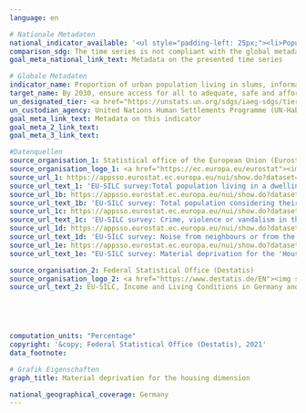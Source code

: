 ```yaml
---
language: en    

# Nationale Metadaten    
national_indicator_available: '<ul style="padding-left: 25px;"><li>Population living in households with moisture damages</li> <li> Population considering their dwelling as too dark</li> <li> Population living in an area with crime, violence or vandalism</li> <li> Population living in an area with noise pollution</li> <li> Material deprivation for the housing dimension, total (1-4 items)</li></ul>'    
comparison_sdg: The time series is not compliant with the global metadata, but provides additional information.    
goal_meta_national_link_text: Metadata on the presented time series    

# Globale Metadaten    
indicator_name: Proportion of urban population living in slums, informal settlements or inadequate housing    
target_name: By 2030, ensure access for all to adequate, safe and affordable housing and basic services and upgrade slums    
un_designated_tier: <a href="https://unstats.un.org/sdgs/iaeg-sdgs/tier-classification/" title="Click here for more information on the UN tier classification."  target="_blank">Tier I</a>    
un_custodian_agency: United Nations Human Settlements Programme (UN-Habitat)    
goal_meta_link_text: Metadata on this indicator    
goal_meta_2_link_text:     
goal_meta_3_link_text:     

#Datenquellen
source_organisation_1: Statistical office of the European Union (Eurostat)
source_organisation_logo_1: <a href="https://ec.europa.eu/eurostat"><img src="https://g205sdgs.github.io/sdg-indicators/public/OrgImgEn/eurostat.png" alt="Logo eurostat" style="height:60px; width:148px" /></a>
source_url_1: https://appsso.eurostat.ec.europa.eu/nui/show.do?dataset=ilc_mdho01&lang=en
source_url_text_1: 'EU-SILC survey:Total population living in a dwelling with a leaking roof, damp walls, floors or foundation, or rot in window frames or floor - Eurostat table  [ilc_mdho01]'
source_url_1b: https://appsso.eurostat.ec.europa.eu/nui/show.do?dataset=ilc_mdho04&lang=en
source_url_text_1b: 'EU-SILC survey: Total population considering their dwelling as too dark - Eurostat table  [ilc_mdho04]'
source_url_1c: https://appsso.eurostat.ec.europa.eu/nui/show.do?dataset=ilc_mddw03&lang=en
source_url_text_1c: 'EU-SILC survey: Crime, violence or vandalism in the area - Eurostat table  [ilc_mddw03]'
source_url_1d: https://appsso.eurostat.ec.europa.eu/nui/show.do?dataset=ilc_mddw01&lang=en
source_url_text_1d: 'EU-SILC survey: Noise from neighbours or from the street - Eurostat table  [ilc_mddw01]'
source_url_1e: https://appsso.eurostat.ec.europa.eu/nui/show.do?dataset=ilc_mddd04b&lang=en
source_url_text_1e: "EU-SILC survey: Material deprivation for the 'Housing' dimension - Eurostat table [ilc_mddd04b]"

source_organisation_2: Federal Statistical Office (Destatis)
source_organisation_logo_2: <a href="https://www.destatis.de/EN"><img src="https://g205sdgs.github.io/sdg-indicators/public/OrgImgEn/destatis.png" alt="Logo destatis" style="height:60px; width:148px" /></a>
source_url_text_2: EU-SILC, Income and Living Conditions in Germany and the European Union (only available in German) - Fachserie 15, Reihe 3




    
computation_units: "Percentage"    
copyright: '&copy; Federal Statistical Office (Destatis), 2021'    
data_footnote:     

# Grafik Eigenschaften    
graph_title: Material deprivation for the housing dimension    

national_geographical_coverage: Germany    
---
```


<span></span>